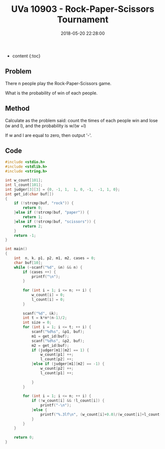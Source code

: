 ﻿---
layout: post
title: "UVa 10903 - Rock-Paper-Scissors Tournament"
date: 2018-05-20 22:28:00
categories: ACM
tags: ACM

---

* content
{:toc}

## Problem

There n people play the Rock-Paper-Scissors game. 

What is the probability of win of each people.

## Method

Calculate as the problem said: count the times of each people win and lose (w and l), and the probability is w/(w +l)

If w and l are equal to zero, then output '-'.

## Code

```c++
#include <stdio.h>
#include <stdlib.h>
#include <string.h>

int w_count[101];
int l_count[101];
int judger[3][3] = {0, -1, 1,  1, 0, -1,  -1, 1, 0};
int get_id(char buf[])
{
	if (!strcmp(buf, "rock")) {
		return 0;
	}else if (!strcmp(buf, "paper")) {
		return 1;
	}else if (!strcmp(buf, "scissors")) {
		return 2;
	}
	return -1;
}

int main()
{
	int  n, k, p1, p2, m1, m2, cases = 0;
	char buf[10];
	while (~scanf("%d", &n) && n) {
		if (cases ++) {
			printf("\n");
		}
		
		for (int i = 1; i <= n; ++ i) {
			w_count[i] = 0;
			l_count[i] = 0;
		}
		
		scanf("%d", &k);
		int t = k*n*(n-1)/2;
		int size = 0;
		for (int i = 1; i <= t; ++ i) {
			scanf("%d%s", &p1, buf);
			m1 = get_id(buf);
			scanf("%d%s", &p2, buf);
			m2 = get_id(buf);
			if (judger[m1][m2] == 1) {
				w_count[p1] ++;
				l_count[p2] ++;
			}else if (judger[m1][m2] == -1) {
				w_count[p2] ++;
				l_count[p1] ++;
				
			}
		}
		
		for (int i = 1; i <= n; ++ i) {
			if (!w_count[i] && !l_count[i]) {
				printf("-\n");
			}else {
				printf("%.3lf\n", (w_count[i]+0.0)/(w_count[i]+l_count[i]));
			}
		}
	}
	
	return 0;
} 
   
```
